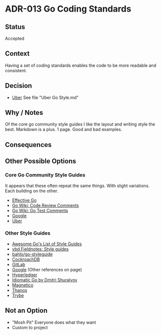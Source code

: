 # ADR-013 Go Coding Standards

## Status

Accepted

## Context

Having a set of coding standards enables the code to be more readable and
consistent.

## Decision

- [Uber](https://github.com/uber-go/guide/blob/master/style.md)
See file "Uber Go Style.md"

## Why / Notes

Of the core go community style guides I like the layout and writing style the best.
Markdown is a plus. 1 page. Good and bad examples.

## Consequences

## Other Possible Options

### Core Go Community Style Guides
It appears that these often repeat the same things. With slight variations. Each
building on the other.
- [Effective Go](https://go.dev/doc/effective_go)
- [Go Wiki: Code Review Comments](https://go.dev/wiki/CodeReviewComments)
- [Go Wiki: Go Test Comments](https://go.dev/wiki/TestComments)
- [Google](https://google.github.io/styleguide/go/)
- [Uber](https://github.com/uber-go/guide/blob/master/style.md)

### Other Style Guides
- [Awesome Go's List of Style Guides](https://github.com/avelino/awesome-go?tab=readme-ov-file#style-guides)
- [vbd Fieldnotes: Style guides](https://github.com/vbd/Fieldnotes/blob/main/golang.md#style-guide-best-practices-templates)
- [bahlo/go-styleguide](https://github.com/bahlo/go-styleguide)
- [CockroachDB](https://github.com/cockroachdb/cockroach/blob/master/docs/style.md)
- [GitLab](https://docs.gitlab.com/ee/development/go_guide/)
- [Google](https://google.github.io/styleguide/go/) (Other references on page)
- [Hyperledger](https://github.com/hyperledger/fabric/blob/release-1.4/docs/source/style-guides/go-style.rst)
- [Idiomatic Go by Dmitri Shuralyov](https://dmitri.shuralyov.com/idiomatic-go)
- [Magnetico](https://github.com/boramalper/magnetico/wiki/magnetico-Design-Specification)
- [Thanos](https://thanos.io/tip/contributing/coding-style-guide.md/)
- [Trybe](https://github.com/betrybe/playbook-go/blob/main/README_EN.md)

## Not an Option

- "Mosh Pit" Everyone does what they want
- Custom to project
